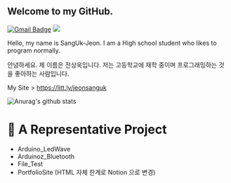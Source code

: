 ## Welcome to my GitHub.
[![Gmail Badge](https://img.shields.io/badge/Gmail-d14836?style=flat-square&logo=Gmail&logoColor=white&link=mailto:Jeonsanguk1217@naver.com)](mailto:Jeonsanguk17@naver.com)
![](https://img.shields.io/github/followers/SangUk-Jeon?style=plastic)                           

Hello, my name is SangUk-Jeon.
I am a High school student who likes to program normally.

안녕하세요. 제 이름은 전상욱입니다.
저는 고등학교에 재학 중이며 프로그래밍하는 것을 좋아하는 사람입니다.

My Site > https://litt.ly/jeonsanguk

![Anurag's github stats](https://github-readme-stats.vercel.app/api?username=SangUk-Jeon&show_icons=true&theme=radical)
  
  # 📘 A Representative Project
+ Arduino_LedWave
+ Arduinoz_Bluetooth
+ File_Test
+ PortfolioSite (HTML 자체 한계로 Notion 으로 변경)